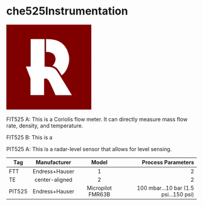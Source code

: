 # che525Instrumentation
![RHIT Logo](https://raw.githubusercontent.com/henthornlab/ProcessAnalytics/master/RHITlogo.png)

FIT525 A: This is a Coriolis flow meter. It can directly measure mass flow rate, density, and temperature.

FIT525 B: This is a 

PIT525 A: This is a radar-level sensor that allows for level sensing. 

Tag | Manufacturer | Model | Process Parameters
---|:---:|:---: |---:
FTT |Endress+Hauser|1 |2
TE |center-aligned|2 |2
PIT525 |Endress+Hauser| Micropilot FMR63B |100 mbar...10 bar (1.5 psi...150 psi)

